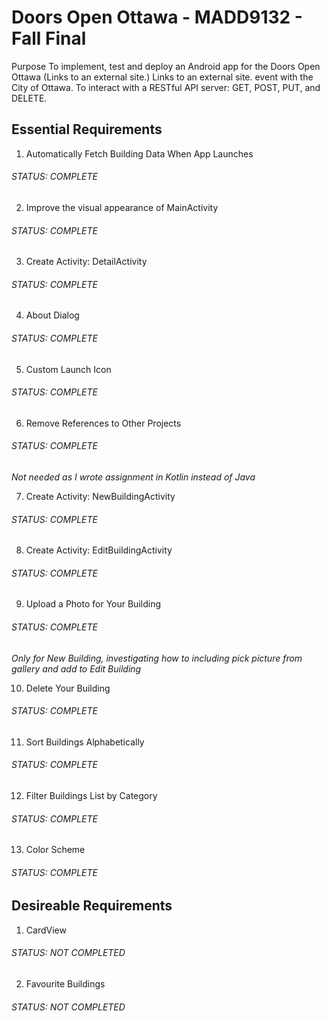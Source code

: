 # Doors Open Ottawa - MADD9132 - Fall Final

Purpose
To implement, test and deploy an Android app for the Doors Open Ottawa (Links to an external site.)
Links to an external site. event with the City of Ottawa.
To interact with a RESTful API server: GET, POST, PUT, and DELETE.

## Essential Requirements

1. Automatically Fetch Building Data When App Launches
 ###### STATUS: COMPLETE
 
2. Improve the visual appearance of MainActivity
###### STATUS: COMPLETE

3. Create Activity: DetailActivity
###### STATUS: COMPLETE

4. About Dialog
###### STATUS: COMPLETE

5. Custom Launch Icon
###### STATUS: COMPLETE

6. Remove References to Other Projects
###### STATUS: COMPLETE
*Not needed as I wrote assignment in Kotlin instead of Java*

7. Create Activity: NewBuildingActivity
###### STATUS: COMPLETE

8. Create Activity: EditBuildingActivity
###### STATUS: COMPLETE

9. Upload a Photo for Your Building
###### STATUS: COMPLETE
*Only for New Building, investigating how to including pick picture from gallery and add to Edit Building*

10. Delete Your Building
###### STATUS: COMPLETE

11. Sort Buildings Alphabetically
###### STATUS: COMPLETE

12. Filter Buildings List by Category
###### STATUS: COMPLETE

13. Color Scheme
###### STATUS: COMPLETE

## Desireable Requirements

1. CardView
###### STATUS: NOT COMPLETED

2. Favourite Buildings
###### STATUS: NOT COMPLETED
